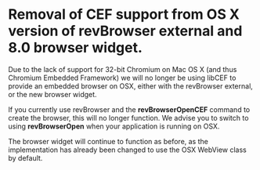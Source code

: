 # Removal of CEF support from OS X version of revBrowser external and 8.0 browser widget.

Due to the lack of support for 32-bit Chromium on Mac OS X (and thus Chromium Embedded Framework) we will no longer be using libCEF to provide an embedded browser on OSX, either with the revBrowser external, or the new browser widget.

If you currently use revBrowser and the **revBrowserOpenCEF** command to create the browser, this will no longer function. We advise you to switch to using **revBrowserOpen** when your application is running on OSX.

The browser widget will continue to function as before, as the implementation has already been changed to use the OSX WebView class by default. 
